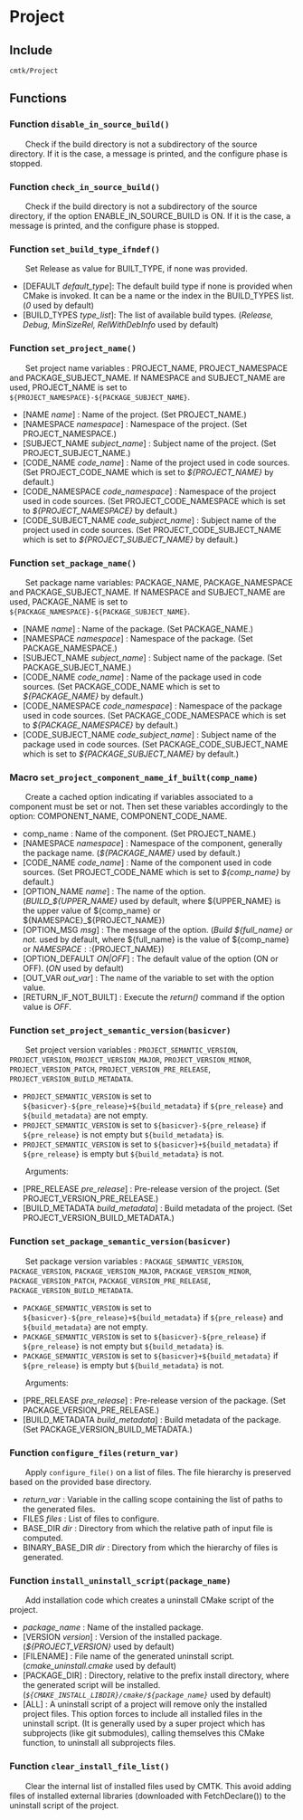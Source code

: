 
# Project

## Include
`cmtk/Project`

## Functions
### Function `disable_in_source_build()`

&ensp;&ensp;&ensp;&ensp;Check if the build directory is not a subdirectory of the source directory. If it is the case, a message is printed, and the configure phase is stopped.

### Function `check_in_source_build()`

&ensp;&ensp;&ensp;&ensp;Check if the build directory is not a subdirectory of the source directory, if the option ENABLE_IN_SOURCE_BUILD is ON. If it is the case, a message is printed, and the configure phase is stopped.

### Function `set_build_type_ifndef()`

&ensp;&ensp;&ensp;&ensp;Set Release as value for BUILT_TYPE, if none was provided.

- [DEFAULT *default_type*]: 	The default build type if none is provided when CMake is invoked. It can be a name or the index in the BUILD_TYPES list.  (*0* used by default)
- [BUILD_TYPES *type_list*]:   The list of available build types. (*Release, Debug, MinSizeRel, RelWithDebInfo* used by default)

### Function `set_project_name()`

&ensp;&ensp;&ensp;&ensp;Set project name variables : PROJECT_NAME, PROJECT_NAMESPACE and PACKAGE_SUBJECT_NAME.
If NAMESPACE and SUBJECT_NAME are used, PROJECT_NAME is set to `${PROJECT_NAMESPACE}-${PACKAGE_SUBJECT_NAME}`.

- [NAME *name*] :  Name of the project. (Set PROJECT_NAME.)
- [NAMESPACE *namespace*] :  Namespace of the project. (Set PROJECT_NAMESPACE.)
- [SUBJECT_NAME *subject_name*] :  Subject name of the project. (Set PROJECT_SUBJECT_NAME.)
- [CODE_NAME *code_name*] :  Name of the project used in code sources. (Set PROJECT_CODE_NAME which is set to *${PROJECT_NAME}* by default.)
- [CODE_NAMESPACE *code_namespace*] :  Namespace of the project used in code sources. (Set PROJECT_CODE_NAMESPACE which is set to *${PROJECT_NAMESPACE}* by default.)
- [CODE_SUBJECT_NAME *code_subject_name*] :  Subject name of the project used in code sources. (Set PROJECT_CODE_SUBJECT_NAME which is set to *${PROJECT_SUBJECT_NAME}* by default.)

### Function `set_package_name()`

&ensp;&ensp;&ensp;&ensp;Set package name variables: PACKAGE_NAME, PACKAGE_NAMESPACE and PACKAGE_SUBJECT_NAME.
If NAMESPACE and SUBJECT_NAME are used, PACKAGE_NAME is set to `${PACKAGE_NAMESPACE}-${PACKAGE_SUBJECT_NAME}`.

- [NAME *name*] :  Name of the package. (Set PACKAGE_NAME.)
- [NAMESPACE *namespace*] :  Namespace of the package. (Set PACKAGE_NAMESPACE.)
- [SUBJECT_NAME *subject_name*] :  Subject name of the package. (Set PACKAGE_SUBJECT_NAME.)
- [CODE_NAME *code_name*] :  Name of the package used in code sources. (Set PACKAGE_CODE_NAME which is set to *${PACKAGE_NAME}* by default.)
- [CODE_NAMESPACE *code_namespace*] :  Namespace of the package used in code sources. (Set PACKAGE_CODE_NAMESPACE which is set to *${PACKAGE_NAMESPACE}* by default.)
- [CODE_SUBJECT_NAME *code_subject_name*] :  Subject name of the package used in code sources. (Set PACKAGE_CODE_SUBJECT_NAME which is set to *${PACKAGE_SUBJECT_NAME}* by default.)

### Macro `set_project_component_name_if_built(comp_name)`

&ensp;&ensp;&ensp;&ensp;Create a cached option indicating if variables associated to a component must be set or not. Then set these variables accordingly to the option: COMPONENT_NAME, COMPONENT_CODE_NAME.

- comp_name :  Name of the component. (Set PROJECT_NAME.)
- [NAMESPACE *namespace*] :  Namespace of the component, generally the package name. (*${PACKAGE_NAME}* used by default.)
- [CODE_NAME *code_name*] :  Name of the component used in code sources. (Set PROJECT_CODE_NAME which is set to *${comp_name}* by default.)
- [OPTION_NAME *name*] :  The name of the option. (*BUILD_${UPPER_NAME}* used by default, where ${UPPER_NAME} is the upper value of ${comp_name} or ${NAMESPACE}_${PROJECT_NAME})
- [OPTION_MSG *msg*] :  The message of the option. (*Build ${full_name} or not.* used by default, where ${full_name} is the value of ${comp_name} or ${NAMESPACE}::${PROJECT_NAME})
- [OPTION_DEFAULT *ON|OFF*] :  The default value of the option (ON or OFF). (*ON* used by default)
- [OUT_VAR *out_var*] :  The name of the variable to set with the option value.
- [RETURN_IF_NOT_BUILT] :  Execute the *return()* command if the option value is *OFF*.

### Function `set_project_semantic_version(basicver)`

&ensp;&ensp;&ensp;&ensp;Set project version variables : `PROJECT_SEMANTIC_VERSION`, `PROJECT_VERSION`, `PROJECT_VERSION_MAJOR`,
 `PROJECT_VERSION_MINOR`, `PROJECT_VERSION_PATCH`, `PROJECT_VERSION_PRE_RELEASE`, `PROJECT_VERSION_BUILD_METADATA`.
- `PROJECT_SEMANTIC_VERSION` is set to `${basicver}-${pre_release}+${build_metadata}` if `${pre_release}` and `${build_metadata}` are not empty. 
- `PROJECT_SEMANTIC_VERSION` is set to `${basicver}-${pre_release}` if `${pre_release}` is not empty but `${build_metadata}` is. 
- `PROJECT_SEMANTIC_VERSION` is set to `${basicver}+${build_metadata}` if `${pre_release}` is empty but `${build_metadata}` is not.

&ensp;&ensp;&ensp;&ensp;Arguments:
- [PRE_RELEASE *pre_release*] :  Pre-release version of the project. (Set PROJECT_VERSION_PRE_RELEASE.)
- [BUILD_METADATA *build_metadata*] :  Build metadata of the project. (Set PROJECT_VERSION_BUILD_METADATA.)

### Function `set_package_semantic_version(basicver)`

&ensp;&ensp;&ensp;&ensp;Set package version variables : `PACKAGE_SEMANTIC_VERSION`, `PACKAGE_VERSION`, `PACKAGE_VERSION_MAJOR`,
 `PACKAGE_VERSION_MINOR`, `PACKAGE_VERSION_PATCH`, `PACKAGE_VERSION_PRE_RELEASE`, `PACKAGE_VERSION_BUILD_METADATA`.
- `PACKAGE_SEMANTIC_VERSION` is set to `${basicver}-${pre_release}+${build_metadata}` if `${pre_release}` and `${build_metadata}` are not empty. 
- `PACKAGE_SEMANTIC_VERSION` is set to `${basicver}-${pre_release}` if `${pre_release}` is not empty but `${build_metadata}` is. 
- `PACKAGE_SEMANTIC_VERSION` is set to `${basicver}+${build_metadata}` if `${pre_release}` is empty but `${build_metadata}` is not.

&ensp;&ensp;&ensp;&ensp;Arguments:
- [PRE_RELEASE *pre_release*] :  Pre-release version of the package. (Set PACKAGE_VERSION_PRE_RELEASE.)
- [BUILD_METADATA *build_metadata*] :  Build metadata of the package. (Set PACKAGE_VERSION_BUILD_METADATA.)

### Function `configure_files(return_var)`

&ensp;&ensp;&ensp;&ensp;Apply `configure_file()` on a list of files. The file hierarchy is preserved based on the provided base directory.
- *return_var* :  Variable in the calling scope containing the list of paths to the generated files.
- FILES *files* :  List of files to configure.
- BASE_DIR *dir* :  Directory from which the relative path of input file is computed.
- BINARY_BASE_DIR *dir* :  Directory from which the hierarchy of files is generated.

### Function `install_uninstall_script(package_name)`

&ensp;&ensp;&ensp;&ensp;Add installation code which creates a uninstall CMake script of the project.

- *package_name* :  Name of the installed package.
- [VERSION *version*] :  Version of the installed package. (*${PROJECT_VERSION}* used by default)
- [FILENAME] : File name of the generated uninstall script. (*cmake_uninstall.cmake* used by default)
- [PACKAGE_DIR] : Directory, relative to the prefix install directory, where the generated script will be installed. (*`${CMAKE_INSTALL_LIBDIR}/cmake/${package_name}`* used by default)
- [ALL] : A uninstall script of a project will remove only the installed project files. This option forces to include all installed files in the uninstall script. (It is generally used by a super project which has subprojects (like git submodules), calling themselves this CMake function, to uninstall all subprojects files.

### Function `clear_install_file_list()`

&ensp;&ensp;&ensp;&ensp;Clear the internal list of installed files used by CMTK. 
This avoid adding files of installed external libraries (downloaded with FetchDeclare()) to the uninstall script of the project.
